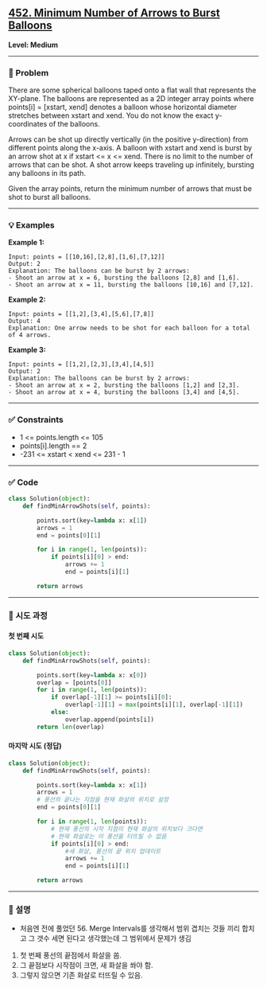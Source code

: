 ## [452. Minimum Number of Arrows to Burst Balloons](https://leetcode.com/problems/minimum-number-of-arrows-to-burst-balloons/description/?envType=study-plan-v2&envId=top-interview-150)
**Level: Medium**

---

### 📝 Problem

There are some spherical balloons taped onto a flat wall that represents the XY-plane. The balloons are represented as a 2D integer array points where points[i] = [xstart, xend] denotes a balloon whose horizontal diameter stretches between xstart and xend. You do not know the exact y-coordinates of the balloons.

Arrows can be shot up directly vertically (in the positive y-direction) from different points along the x-axis. A balloon with xstart and xend is burst by an arrow shot at x if xstart <= x <= xend. There is no limit to the number of arrows that can be shot. A shot arrow keeps traveling up infinitely, bursting any balloons in its path.

Given the array points, return the minimum number of arrows that must be shot to burst all balloons.

---

### 💡 Examples

**Example 1:**
```text
Input: points = [[10,16],[2,8],[1,6],[7,12]]
Output: 2
Explanation: The balloons can be burst by 2 arrows:
- Shoot an arrow at x = 6, bursting the balloons [2,8] and [1,6].
- Shoot an arrow at x = 11, bursting the balloons [10,16] and [7,12].
```

**Example 2:**
```text
Input: points = [[1,2],[3,4],[5,6],[7,8]]
Output: 4
Explanation: One arrow needs to be shot for each balloon for a total of 4 arrows.
```

**Example 3:**
```text
Input: points = [[1,2],[2,3],[3,4],[4,5]]
Output: 2
Explanation: The balloons can be burst by 2 arrows:
- Shoot an arrow at x = 2, bursting the balloons [1,2] and [2,3].
- Shoot an arrow at x = 4, bursting the balloons [3,4] and [4,5].
```

---

### ✅ Constraints
- 1 <= points.length <= 105
- points[i].length == 2
- -231 <= xstart < xend <= 231 - 1
---

### ✅ Code

```python
class Solution(object):
    def findMinArrowShots(self, points):

        points.sort(key=lambda x: x[1])
        arrows = 1
        end = points[0][1]

        for i in range(1, len(points)):
            if points[i][0] > end:
                arrows += 1
                end = points[i][1]

        return arrows
```

---

### 🔁 시도 과정

#### 첫 번째 시도
```python
class Solution(object):
    def findMinArrowShots(self, points):

        points.sort(key=lambda x: x[0])
        overlap = [points[0]]
        for i in range(1, len(points)):
            if overlap[-1][1] >= points[i][0]:
                overlap[-1][1] = max(points[i][1], overlap[-1][1])
            else:
                overlap.append(points[i])
        return len(overlap)
```

#### 마지막 시도 (정답)
```python
class Solution(object):
    def findMinArrowShots(self, points):

        points.sort(key=lambda x: x[1])
        arrows = 1
        # 풍선의 끝나는 지점을 현재 화살의 위치로 설정
        end = points[0][1]

        for i in range(1, len(points)):
            # 현재 풍선의 시작 지점이 현재 화살의 위치보다 크다면
            # 현재 화살로는 이 풍선을 터뜨릴 수 없음
            if points[i][0] > end:
                #새 화살, 풍선의 끝 위치 업데이트
                arrows += 1
                end = points[i][1]

        return arrows
```

---

### 📌 설명
- 처음엔 전에 풀었던 56. Merge Intervals를 생각해서 범위 겹치는 것들 끼리 합치고 그 갯수 세면 된다고 생각했는데 그 범위에서 문제가 생김
1. 첫 번째 풍선의 끝점에서 화살을 쏨.
2. 그 끝점보다 시작점이 크면, 새 화살을 쏴야 함.
3. 그렇지 않으면 기존 화살로 터뜨릴 수 있음.